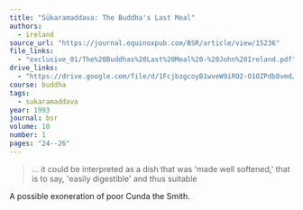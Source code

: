 ```yaml
---
title: "Sūkaramaddava: The Buddha's Last Meal"
authors:
  - ireland
source_url: "https://journal.equinoxpub.com/BSR/article/view/15236"
file_links:
  - "exclusive_01/The%20Buddhas%20Last%20Meal%20-%20John%20Ireland.pdf"
drive_links:
  - "https://drive.google.com/file/d/1FcjbzgcoyB1wveW9iRO2-O1OZPdb8vmd/view?usp=drivesdk"
course: buddha
tags:
  - sukaramaddava
year: 1993
journal: bsr
volume: 10
number: 1
pages: "24--26"
---
```


> … it could be interpreted as a dish that was 'made well softened,' that is to say, 'easily digestible' and thus suitable

A possible exoneration of poor Cunda the Smith.
